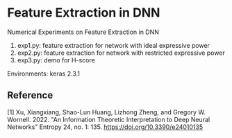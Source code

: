 # Feature Extraction in DNN
Numerical Experiments on Feature Extraction in DNN 

1. exp1.py: feature extraction for network with ideal expressive power
2. exp2.py: feature extraction for network with restricted expressive power
3. exp3.py: demo for H-score

Environments: keras 2.3.1

## Reference
[1] Xu, Xiangxiang, Shao-Lun Huang, Lizhong Zheng, and Gregory W. Wornell. 2022. "An Information Theoretic Interpretation to Deep Neural Networks" Entropy 24, no. 1: 135. https://doi.org/10.3390/e24010135

